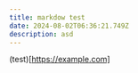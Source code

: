 ```yaml
---
title: markdow test
date: 2024-08-02T06:36:21.749Z
description: asd
---
```

(test)[https://example.com]